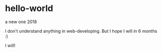 # hello-world
a new one 2018

I don't understand anything in web-developing.
But I hope I will in 6 months :)

I will!
